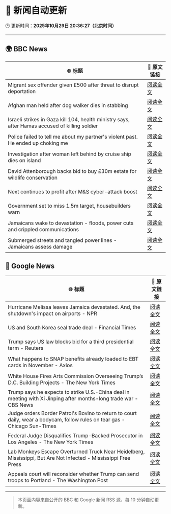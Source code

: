 # 🧠 新闻自动更新

🕒 更新时间：**2025年10月29日 20:36:27（北京时间）**

---

## 🌍 BBC News

| 🌐 标题 | 🔗 原文链接 |
|--------|-------------|
| Migrant sex offender given £500 after threat to disrupt deportation | [阅读全文](https://www.bbc.com/news/articles/cly9rxlvp85o?at_medium=RSS&at_campaign=rss) |
| Afghan man held after dog walker dies in stabbing | [阅读全文](https://www.bbc.com/news/articles/c5ypkd57n97o?at_medium=RSS&at_campaign=rss) |
| Israeli strikes in Gaza kill 104, health ministry says, after Hamas accused of killing soldier | [阅读全文](https://www.bbc.com/news/articles/cgjdy5eevn2o?at_medium=RSS&at_campaign=rss) |
| Police failed to tell me about my partner's violent past. He ended up choking me | [阅读全文](https://www.bbc.com/news/articles/c629gz5g0emo?at_medium=RSS&at_campaign=rss) |
| Investigation after woman left behind by cruise ship dies on island | [阅读全文](https://www.bbc.com/news/articles/c62eww646wjo?at_medium=RSS&at_campaign=rss) |
| David Attenborough backs bid to buy £30m estate for wildlife conservation | [阅读全文](https://www.bbc.com/news/articles/c1d0x39x270o?at_medium=RSS&at_campaign=rss) |
| Next continues to profit after M&S cyber-attack boost | [阅读全文](https://www.bbc.com/news/articles/cn0g28wgjzlo?at_medium=RSS&at_campaign=rss) |
| Government set to miss 1.5m target, housebuilders warn | [阅读全文](https://www.bbc.com/news/articles/cr5er1dpmn8o?at_medium=RSS&at_campaign=rss) |
| Jamaicans wake to devastation - floods, power cuts and crippled communications | [阅读全文](https://www.bbc.com/news/articles/c5yl09v025lo?at_medium=RSS&at_campaign=rss) |
| Submerged streets and tangled power lines - Jamaicans assess damage | [阅读全文](https://www.bbc.com/news/videos/cg43xevpvw5o?at_medium=RSS&at_campaign=rss) |

## 📰 Google News

| 🌐 标题 | 🔗 原文链接 |
|--------|-------------|
| Hurricane Melissa leaves Jamaica devastated. And, the shutdown's impact on airports - NPR | [阅读全文](https://news.google.com/rss/articles/CBMitgFBVV95cUxNRjBmSFZUNm45cXVmbVZfM0MtdjhHRFF3bDRQNTRWaG94WWhlc2V5RVF2eHBlS3BRWE8zV2lzLVV6eHZYM2dGZFhPMVRjMHZ2YS1uTGtyaF8yT3J2cUtLS3hoUUlJM0JhTUd6RGpGaWhVenZnSnU0SV9JODdRMGdCbmZpam54d1ZJTG1RcjZNY284TG95MXpaeXo3WWg1Wlo2aTdmdURGbDlLNjBhLTVaNi1ETTU3dw?oc=5) |
| US and South Korea seal trade deal - Financial Times | [阅读全文](https://news.google.com/rss/articles/CBMicEFVX3lxTE1nNVR3bGE0QURMRllHQzE1VW1Pdm9samYxb25JdkpmVU5lU1ZuZElhLVZYNWpibW9aRHg4b1g1UDVVT0hwN1p5RG9qMXJqRW5vdF9nZmVHY2NFbFp5NTBOaWhhS2h6dmdfSVExckZOdjY?oc=5) |
| Trump says US law blocks bid for a third presidential term - Reuters | [阅读全文](https://news.google.com/rss/articles/CBMiugFBVV95cUxNMlEzUnp6Uk51dkpMWjUwbnVwRmMyNkdVdUVjYW4xTm1xR0JZVllKdzFHVzRqdVY0anpsMm96ZjZIQVE0QjlwUkNuQm92MFk3NVI0b3NrZ25TNnh0eFFPeS1SbThMVUlXN0cydjdTSUNvX3U4czc3LXFKclBjUkpKSEJ3UElJYzVmU0kyck1qSmFQZWRUQThsZVB0TmxQOFlmTVB4aHVIVklfaEprVDJvNlVxblZ1Qm52cEE?oc=5) |
| What happens to SNAP benefits already loaded to EBT cards in November - Axios | [阅读全文](https://news.google.com/rss/articles/CBMic0FVX3lxTE0xUE9HWDhPVTZIVHRaUjJJRWZJSDFXbm1kUDU5cC0zZWJyQUFWSTVwbzhHQUhDamptMXNYeVo2SXNtWlFKcjJNa1hSdWpycTNnUHhLNHpqOWJuNjViZGFSZTFnaUhRc0l4MW83XzNLaFhBSW8?oc=5) |
| White House Fires Arts Commission Overseeing Trump’s D.C. Building Projects - The New York Times | [阅读全文](https://news.google.com/rss/articles/CBMilAFBVV95cUxNV3hnbWtic1FLd3diVnpGMWlEb2VZQmc4N2JSY2hXUlpVSDlfRWdKUWZKTFdvYUVUVjhJWHpjSm8wa2RRamphRXdkUENhQnVNMy1idnRpS3hodFFvRGVvSVZ3TC1iUGVHeFNVZGZyVUhxY1c0dW9tREpIU0hyX1pLX3d6Sy1jMGZ4VXNSVkdJUmZzQXgt?oc=5) |
| Trump says he expects to strike U.S.-China deal in meeting with Xi Jinping after months-long trade war - CBS News | [阅读全文](https://news.google.com/rss/articles/CBMiekFVX3lxTFBKcjBFOHRva1JwNktaRl95NHFPb2pUZlFJTEItcTZLZDh0ekcyZnhlZFVPWDNoekhRLXV5VHRzdFJLeGpBQnRiUFYxYjVaT0d3VUpSUjMtWFhjakwycHVPN2pIc1A4Q25Sd2VVX2NWWDVDRXdiMVdkeEdR0gF_QVVfeXFMUF8yLUFoeFQ1MWVVcGZrYkdOcE52Q01FeG1CTFRPLVJzQjhsek9LZk1CWWozZVFfc0dMVi1IQ1NGYlRzZDF0Q1ZvUV9YSDJuYWVEMHU1cm80RDZVcF9LWlNQSmEyZkRpa3lGYlpxQ3k3MHM0UTB5cWZJNldULVNnbw?oc=5) |
| Judge orders Border Patrol's Bovino to return to court daily, wear a bodycam, follow rules on tear gas - Chicago Sun-Times | [阅读全文](https://news.google.com/rss/articles/CBMimgFBVV95cUxNOHhLcVhTSW9XQV9XWWcwS3JsbjhmZnRrRHMtb1BvdmtONVpGWlh0RGZJWEtnSVY3MlpyRm5LZklkMU9tV0U1Y3VxWHhxQWIyMHpsTldSZDl4TnFqOV8zUDhvYmFJMUhncGhsZTlOcUNJNTVnTy0xZ2hRZnZLSXMwc2RqTGphZGVXYXcxeDJqUnFqc3h6WWtvaF9B?oc=5) |
| Federal Judge Disqualifies Trump-Backed Prosecutor in Los Angeles - The New York Times | [阅读全文](https://news.google.com/rss/articles/CBMijwFBVV95cUxQd2pfQjVOQW9oeE5RcWxtQ2hhbHlZRzVnVUl1ZUoxMkFwU0pmN3o2TzNhNUdqTWdMeDdQUnZjeEF2SFJXS1VEaTZwRTkxNy1sLVVxUlZJZUFFcWdBM3MxbUlrSzdDZUJWMl92a2hkVkpYRTJldkl0T3E0ZVI2Y1Nlb2lpRTBRUktOZDUwOHR0NA?oc=5) |
| Lab Monkeys Escape Overturned Truck Near Heidelberg, Mississippi, But Are Not Infected - Mississippi Free Press | [阅读全文](https://news.google.com/rss/articles/CBMivwFBVV95cUxPbEJEVW5zWjNTSnZTR1djalZGTjhtS1c4a1hGc3JYS01DeUdxVHkwOXpRdjNBZjRzN2FKR1R5cUhGbGxRM2sxZEtLTU1jNlphb24xc1ZDeF9pTV84ZkcyTUNZeWxUMzZGanRIYWZOWTVhMHFpSXktaktINW9QNVQzOG84aUNSUlQ2bTlTUjl4R0pWUWtDQmRieXhmX29rdVJ6QkQ3UUhuMVpYZFNjMzFTV3R3dGJsQzg1X29NNkhTTQ?oc=5) |
| Appeals court will reconsider whether Trump can send troops to Portland - The Washington Post | [阅读全文](https://news.google.com/rss/articles/CBMimwFBVV95cUxNOHhEdlN1alVPZF9LZm95S2F6VEVEQ04zY1daWnJ6WnNFZDZiV1FhbWY3aGxtVmpaMDM1QURkV3g4cFJySE5QRHhiZER6cFJVSnQyQzN4REhYUDRtVlh1OVZMMWp1ODZQNHViVmZWOFJLekxHZXZfZ2hmZGtIWFRZVlVrRmRYeGZTdHVDbW50MFFvd3Q3MjN3ZXhnbw?oc=5) |

---
> 本页面内容来自公开的 BBC 和 Google 新闻 RSS 源，每 10 分钟自动更新。